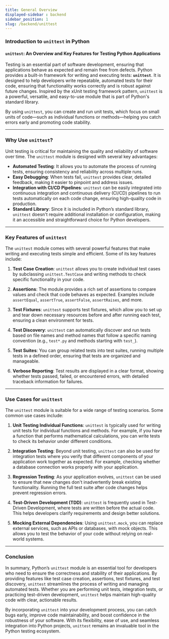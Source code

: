 ```yaml
---
title: General Overview
displayed-sidebar : backend
sidebar_position: 1
slug: /backend/unittest
---
```


### Introduction to `unittest` in Python

#### `unittest`: An Overview and Key Features for Testing Python Applications

Testing is an essential part of software development, ensuring that applications behave as expected and remain free from defects. Python provides a built-in framework for writing and executing tests: **`unittest`**. It is designed to help developers write repeatable, automated tests for their code, ensuring that functionality works correctly and is robust against future changes. Inspired by the xUnit testing framework pattern, `unittest` is a powerful, versatile, and easy-to-use module that is part of Python's standard library. 

By using `unittest`, you can create and run unit tests, which focus on small units of code—such as individual functions or methods—helping you catch errors early and promoting code stability.

---

### Why Use `unittest`?

Unit testing is critical for maintaining the quality and reliability of software over time. The `unittest` module is designed with several key advantages:

- **Automated Testing**: It allows you to automate the process of running tests, ensuring consistency and reliability across multiple runs.
- **Easy Debugging**: When tests fail, `unittest` provides clear, detailed feedback, making it easier to pinpoint and address issues.
- **Integration with CI/CD Pipelines**: `unittest` can be easily integrated into continuous integration and continuous delivery (CI/CD) pipelines to run tests automatically on each code change, ensuring high-quality code in production.
- **Standard Library**: Since it is included in Python’s standard library, `unittest` doesn't require additional installation or configuration, making it an accessible and straightforward choice for Python developers.

---

### Key Features of `unittest`

The `unittest` module comes with several powerful features that make writing and executing tests simple and efficient. Some of its key features include:

1. **Test Case Creation**: `unittest` allows you to create individual test cases by subclassing `unittest.TestCase` and writing methods to check specific functionality in your code.
   
2. **Assertions**: The module provides a rich set of assertions to compare values and check that code behaves as expected. Examples include `assertEqual`, `assertTrue`, `assertFalse`, `assertRaises`, and more.
   
3. **Test Fixtures**: `unittest` supports test fixtures, which allow you to set up and tear down necessary resources before and after running each test, ensuring a clean environment for tests.
   
4. **Test Discovery**: `unittest` can automatically discover and run tests based on file names and method names that follow a specific naming convention (e.g., `test*.py` and methods starting with `test_`).
   
5. **Test Suites**: You can group related tests into test suites, running multiple tests in a defined order, ensuring that tests are organized and manageable.

6. **Verbose Reporting**: Test results are displayed in a clear format, showing whether tests passed, failed, or encountered errors, with detailed traceback information for failures.

---

### Use Cases for `unittest`

The `unittest` module is suitable for a wide range of testing scenarios. Some common use cases include:

1. **Unit Testing Individual Functions**: `unittest` is typically used for writing unit tests for individual functions and methods. For example, if you have a function that performs mathematical calculations, you can write tests to check its behavior under different conditions.
   
2. **Integration Testing**: Beyond unit testing, `unittest` can also be used for integration tests where you verify that different components of your application work together as expected. For example, checking whether a database connection works properly with your application.
   
3. **Regression Testing**: As your application evolves, `unittest` can be used to ensure that new changes don't inadvertently break existing functionality. Running the full test suite after code changes helps prevent regression errors.
   
4. **Test-Driven Development (TDD)**: `unittest` is frequently used in Test-Driven Development, where tests are written before the actual code. This helps developers clarify requirements and design better solutions.
   
5. **Mocking External Dependencies**: Using `unittest.mock`, you can replace external services, such as APIs or databases, with mock objects. This allows you to test the behavior of your code without relying on real-world systems.

---

### Conclusion

In summary, Python’s `unittest` module is an essential tool for developers who need to ensure the correctness and stability of their applications. By providing features like test case creation, assertions, test fixtures, and test discovery, `unittest` streamlines the process of writing and managing automated tests. Whether you are performing unit tests, integration tests, or practicing test-driven development, `unittest` helps maintain high-quality code with clear, actionable results.

By incorporating `unittest` into your development process, you can catch bugs early, improve code maintainability, and boost confidence in the robustness of your software. With its flexibility, ease of use, and seamless integration into Python projects, `unittest` remains an invaluable tool in the Python testing ecosystem.

